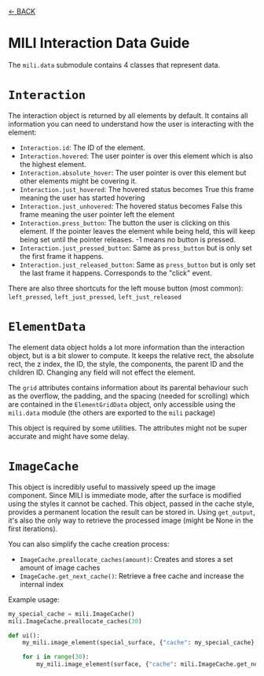 [<- BACK](guide.md)

# MILI Interaction Data Guide

The `mili.data` submodule contains 4 classes that represent data.

# `Interaction`

The interaction object is returned by all elements by default. It contains all information you can need to understand how the user is interacting with the element:

- `Interaction.id`: The ID of the element.
- `Interaction.hovered`: The user pointer is over this element which is also the highest element.
- `Interaction.absolute_hover`: The user pointer is over this element but other elements might be covering it.
- `Interaction.just_hovered`: The hovered status becomes True this frame meaning the user has started hovering
- `Interaction.just_unhovered`: The hovered status becomes False this frame meaning the user pointer left the element
- `Interaction.press_button`: The button the user is clicking on this element. If the pointer leaves the element while being held, this will keep being set until the pointer releases. -1 means no button is pressed.
- `Interaction.just_pressed_button`: Same as `press_button` but is only set the first frame it happens.
- `Interaction.just_released_button`: Same as `press_button` but is only set the last frame it happens. Corresponds to the "click" event.

There are also three shortcuts for the left mouse button (most common): `left_pressed`, `left_just_pressed`, `left_just_released`

# `ElementData`

The element data object holds a lot more information than the interaction object, but is a bit slower to compute. It keeps the relative rect, the absolute rect, the z index, the ID, the style, the components, the parent ID and the children ID. Changing any field will not effect the element.

The `grid` attributes contains information about its parental behaviour such as the overflow, the padding, and the spacing (needed for scrolling) which are contained in the `ElementGridData` object, only accessible using the `mili.data` module (the others are exported to the `mili` package)

This object is required by some utilities. The attributes might not be super accurate and might have some delay.

# `ImageCache`

This object is incredibly useful to massively speed up the image component. Since MILI is immediate mode, after the surface is modified using the styles it cannot be cached. This object, passed in the cache style, provides a permanent location the result can be stored in. Using  `get_output`, it's also the only way to retrieve the processed image (might be None in the first iterations).

You can also simplify the cache creation process:
- `ImageCache.preallocate_caches(amount)`: Creates and stores a set amount of image caches
- `ImageCache.get_next_cache()`: Retrieve a free cache and increase the internal index

Example usage:
```py
my_special_cache = mili.ImageCache()
mili.ImageCache.preallocate_caches(30)

def ui():
    my_mili.image_element(special_surface, {"cache": my_special_cache}, rect)

    for i in range(30):
        my_mili.image_element(surface, {"cache": mili.ImageCache.get_next_cache()}, rect)
```

